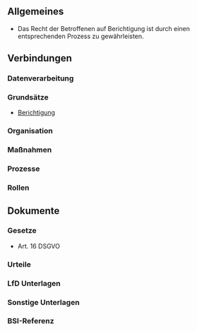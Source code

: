 ## Allgemeines
- Das Recht der Betroffenen auf Berichtigung ist durch einen entsprechenden Prozess zu gewährleisten.
## Verbindungen
### Datenverarbeitung
### Grundsätze
- [Berichtigung](../Grundsaetze-Datenverarbeitung/Berichtigung.md)
### Organisation
### Maßnahmen
### Prozesse
### Rollen

## Dokumente
### Gesetze
- Art. 16 DSGVO
### Urteile
### LfD Unterlagen
### Sonstige Unterlagen
### BSI-Referenz